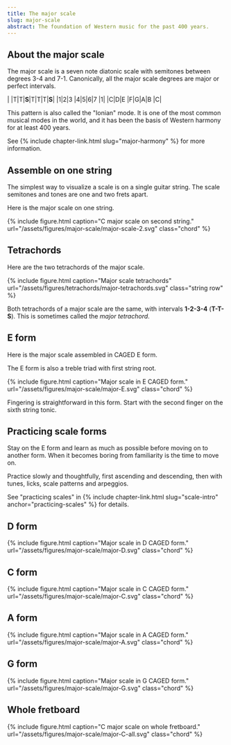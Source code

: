 ```yaml
---
title: The major scale
slug: major-scale
abstract: The foundation of Western music for the past 400 years. 
---
```


## About the major scale

The major scale is a seven note diatonic scale 
with semitones between degrees 3-4 and 7-1.
Canonically, all the major scale degrees are major or perfect intervals. 

<div class="table-wrapper" markdown="block">

| |T|T|**S**|T|T|T|**S**|
|1|2|3    |4|5|6|7    |1|
|C|D|E    |F|G|A|B    |C|

</div>

This pattern is also called the "Ionian" mode.
It is one of the most common musical modes in the world,
and it has been the basis of Western harmony for at least 400 years. 

See {% include chapter-link.html slug="major-harmony" %} for more information.

## Assemble on one string

The simplest way to visualize a scale is on a single guitar string.
The scale semitones and tones are one and two frets apart.

Here is the major scale on one string. 

{% include figure.html
    caption="C major scale on second string."
    url="/assets/figures/major-scale/major-scale-2.svg"
    class="chord"
%}

## Tetrachords

Here are the two tetrachords of the major scale.

{% include figure.html
    caption="Major scale tetrachords"
    url="/assets/figures/tetrachords/major-tetrachords.svg"
    class="string row"
%}

Both tetrachords of a major scale are the same,
with intervals **1-2-3-4** (**T-T-S**).
This is sometimes called the *major tetrachord*.

## E form

Here is the major scale assembled in CAGED E form.

The E form is also a treble triad with first string root.

{% include figure.html
    caption="Major scale in E CAGED form."
    url="/assets/figures/major-scale/major-E.svg"
    class="chord"
%}

Fingering is straightforward in this form.
Start with the second finger on the sixth string tonic. 

## Practicing scale forms

Stay on the E form and learn as much as possible before moving on to another form.
When it becomes boring from familiarity
is the time to move on. 

Practice slowly and thoughtfully,
first ascending and descending, 
then with tunes, licks, scale patterns and arpeggios.

See "practicing scales" in {% include chapter-link.html slug="scale-intro" anchor="practicing-scales" %} for details. 

## D form

{% include figure.html
    caption="Major scale in D CAGED form."
    url="/assets/figures/major-scale/major-D.svg"
    class="chord"
%}

## C form

{% include figure.html
    caption="Major scale in C CAGED form."
    url="/assets/figures/major-scale/major-C.svg"
    class="chord"
%}

## A form

{% include figure.html
    caption="Major scale in A CAGED form."
    url="/assets/figures/major-scale/major-A.svg"
    class="chord"
%}

## G form

{% include figure.html
    caption="Major scale in G CAGED form."
    url="/assets/figures/major-scale/major-G.svg"
    class="chord"
%}

## Whole fretboard

{% include figure.html
    caption="C major scale on whole fretboard."
    url="/assets/figures/major-scale/major-C-all.svg"
    class="chord"
%}
